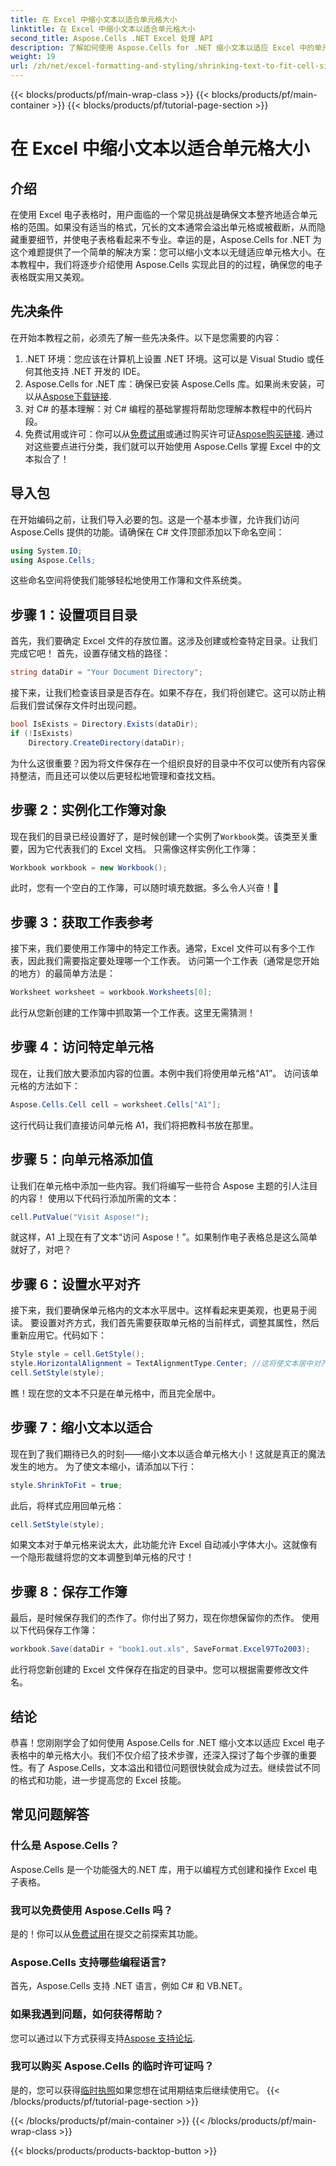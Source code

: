 ```yaml
---
title: 在 Excel 中缩小文本以适合单元格大小
linktitle: 在 Excel 中缩小文本以适合单元格大小
second_title: Aspose.Cells .NET Excel 处理 API
description: 了解如何使用 Aspose.Cells for .NET 缩小文本以适应 Excel 中的单元格大小。包含分步教程。开始优化您的电子表格。
weight: 19
url: /zh/net/excel-formatting-and-styling/shrinking-text-to-fit-cell-size/
---
```


{{< blocks/products/pf/main-wrap-class >}}
{{< blocks/products/pf/main-container >}}
{{< blocks/products/pf/tutorial-page-section >}}

# 在 Excel 中缩小文本以适合单元格大小

## 介绍
在使用 Excel 电子表格时，用户面临的一个常见挑战是确保文本整齐地适合单元格的范围。如果没有适当的格式，冗长的文本通常会溢出单元格或被截断，从而隐藏重要细节，并使电子表格看起来不专业。幸运的是，Aspose.Cells for .NET 为这个难题提供了一个简单的解决方案：您可以缩小文本以无缝适应单元格大小。在本教程中，我们将逐步介绍使用 Aspose.Cells 实现此目的的过程，确保您的电子表格既实用又美观。 
## 先决条件
在开始本教程之前，必须先了解一些先决条件。以下是您需要的内容：
1. .NET 环境：您应该在计算机上设置 .NET 环境。这可以是 Visual Studio 或任何其他支持 .NET 开发的 IDE。
2.  Aspose.Cells for .NET 库：确保已安装 Aspose.Cells 库。如果尚未安装，可以从[Aspose下载链接](https://releases.aspose.com/cells/net/).
3. 对 C# 的基本理解：对 C# 编程的基础掌握将帮助您理解本教程中的代码片段。
4. 免费试用或许可：你可以从[免费试用](https://releases.aspose.com/)或通过购买许可证[Aspose购买链接](https://purchase.aspose.com/buy).
通过对这些要点进行分类，我们就可以开始使用 Aspose.Cells 掌握 Excel 中的文本拟合了！
## 导入包
在开始编码之前，让我们导入必要的包。这是一个基本步骤，允许我们访问 Aspose.Cells 提供的功能。请确保在 C# 文件顶部添加以下命名空间：
```csharp
using System.IO;
using Aspose.Cells;
```
这些命名空间将使我们能够轻松地使用工作簿和文件系统类。
## 步骤 1：设置项目目录
首先，我们要确定 Excel 文件的存放位置。这涉及创建或检查特定目录。让我们完成它吧！
首先，设置存储文档的路径：
```csharp
string dataDir = "Your Document Directory";
```
接下来，让我们检查该目录是否存在。如果不存在，我们将创建它。这可以防止稍后我们尝试保存文件时出现问题。
```csharp
bool IsExists = Directory.Exists(dataDir);
if (!IsExists)
    Directory.CreateDirectory(dataDir);
```
为什么这很重要？因为将文件保存在一个组织良好的目录中不仅可以使所有内容保持整洁，而且还可以使以后更轻松地管理和查找文档。
## 步骤 2：实例化工作簿对象
现在我们的目录已经设置好了，是时候创建一个实例了`Workbook`类。该类至关重要，因为它代表我们的 Excel 文档。
只需像这样实例化工作簿：
```csharp
Workbook workbook = new Workbook();
```
此时，您有一个空白的工作簿，可以随时填充数据。多么令人兴奋！🎉
## 步骤 3：获取工作表参考
接下来，我们要使用工作簿中的特定工作表。通常，Excel 文件可以有多个工作表，因此我们需要指定要处理哪一个工作表。
访问第一个工作表（通常是您开始的地方）的最简单方法是：
```csharp
Worksheet worksheet = workbook.Worksheets[0];
```
此行从您新创建的工作簿中抓取第一个工作表。这里无需猜测！
## 步骤 4：访问特定单元格
现在，让我们放大要添加内容的位置。本例中我们将使用单元格“A1”。
访问该单元格的方法如下：
```csharp
Aspose.Cells.Cell cell = worksheet.Cells["A1"];
```
这行代码让我们直接访问单元格 A1，我们将把教科书放在那里。
## 步骤 5：向单元格添加值
让我们在单元格中添加一些内容。我们将编写一些符合 Aspose 主题的引人注目的内容！
使用以下代码行添加所需的文本：
```csharp
cell.PutValue("Visit Aspose!");
```
就这样，A1 上现在有了文本“访问 Aspose！”。如果制作电子表格总是这么简单就好了，对吧？
## 步骤 6：设置水平对齐
接下来，我们要确保单元格内的文本水平居中。这样看起来更美观，也更易于阅读。
要设置对齐方式，我们首先需要获取单元格的当前样式，调整其属性，然后重新应用它。代码如下：
```csharp
Style style = cell.GetStyle();
style.HorizontalAlignment = TextAlignmentType.Center; //这将使文本居中对齐
cell.SetStyle(style);
```
瞧！现在您的文本不只是在单元格中，而且完全居中。
## 步骤 7：缩小文本以适合
现在到了我们期待已久的时刻——缩小文本以适合单元格大小！这就是真正的魔法发生的地方。
为了使文本缩小，请添加以下行：
```csharp
style.ShrinkToFit = true;
```
此后，将样式应用回单元格：
```csharp
cell.SetStyle(style);
```
如果文本对于单元格来说太大，此功能允许 Excel 自动减小字体大小。这就像有一个隐形裁缝将您的文本调整到单元格的尺寸！
## 步骤 8：保存工作簿
最后，是时候保存我们的杰作了。你付出了努力，现在你想保留你的杰作。
使用以下代码保存工作簿：
```csharp
workbook.Save(dataDir + "book1.out.xls", SaveFormat.Excel97To2003);
```
此行将您新创建的 Excel 文件保存在指定的目录中。您可以根据需要修改文件名。
## 结论
恭喜！您刚刚学会了如何使用 Aspose.Cells for .NET 缩小文本以适应 Excel 电子表格中的单元格大小。我们不仅介绍了技术步骤，还深入探讨了每个步骤的重要性。有了 Aspose.Cells，文本溢出和错位问题很快就会成为过去。继续尝试不同的格式和功能，进一步提高您的 Excel 技能。
## 常见问题解答
### 什么是 Aspose.Cells？  
Aspose.Cells 是一个功能强大的.NET 库，用于以编程方式创建和操作 Excel 电子表格。
### 我可以免费使用 Aspose.Cells 吗？  
是的！你可以从[免费试用](https://releases.aspose.com/)在提交之前探索其功能。
### Aspose.Cells 支持哪些编程语言?  
首先，Aspose.Cells 支持 .NET 语言，例如 C# 和 VB.NET。
### 如果我遇到问题，如何获得帮助？  
您可以通过以下方式获得支持[Aspose 支持论坛](https://forum.aspose.com/c/cells/9).
### 我可以购买 Aspose.Cells 的临时许可证吗？  
是的，您可以获得[临时执照](https://purchase.aspose.com/temporary-license/)如果您想在试用期结束后继续使用它。
{{< /blocks/products/pf/tutorial-page-section >}}

{{< /blocks/products/pf/main-container >}}
{{< /blocks/products/pf/main-wrap-class >}}

{{< blocks/products/products-backtop-button >}}
